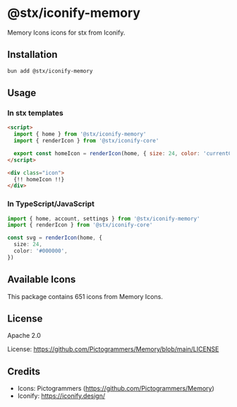 # @stx/iconify-memory

Memory Icons icons for stx from Iconify.

## Installation

```bash
bun add @stx/iconify-memory
```

## Usage

### In stx templates

```html
<script>
  import { home } from '@stx/iconify-memory'
  import { renderIcon } from '@stx/iconify-core'

  export const homeIcon = renderIcon(home, { size: 24, color: 'currentColor' })
</script>

<div class="icon">
  {!! homeIcon !!}
</div>
```

### In TypeScript/JavaScript

```typescript
import { home, account, settings } from '@stx/iconify-memory'
import { renderIcon } from '@stx/iconify-core'

const svg = renderIcon(home, {
  size: 24,
  color: '#000000',
})
```

## Available Icons

This package contains 651 icons from Memory Icons.

## License

Apache 2.0

License: https://github.com/Pictogrammers/Memory/blob/main/LICENSE

## Credits

- Icons: Pictogrammers (https://github.com/Pictogrammers/Memory)
- Iconify: https://iconify.design/
